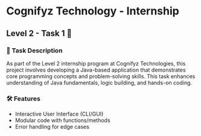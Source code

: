 # Cognifyz Technology - Internship  
## Level 2 - Task 1 🚀

### 📌 Task Description

As part of the Level 2 internship program at Cognifyz Technologies, this project involves developing a Java-based application that demonstrates core programming concepts and problem-solving skills. This task enhances understanding of Java fundamentals, logic building, and hands-on coding.

### 🛠️ Features

- Interactive User Interface (CLI/GUI)
- Modular code with functions/methods
- Error handling for edge cases



